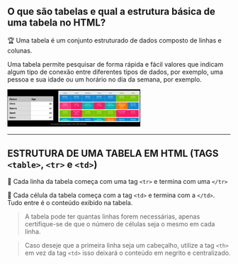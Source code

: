 ## O que são tabelas e qual a estrutura básica de uma tabela no HTML?

🏆 Uma tabela é um conjunto estruturado de dados composto de linhas e colunas.

Uma tabela permite pesquisar de forma rápida e fácil valores que indicam algum tipo de conexão entre diferentes tipos de dados, por exemplo, uma pessoa e sua idade ou um horário no dia da semana, por exemplo.

<img src=https://github.com/ViniciusSXavier999/Assets/blob/main/P%C3%B3sGradua%C3%A7%C3%A3o/TabelaHTML.png width="300"/>

---

## ESTRUTURA DE UMA TABELA EM HTML (TAGS `<table>`, `<tr>` e `<td>`)

🔔 Cada linha da tabela começa com uma tag `<tr>` e termina com uma `</tr>`



🔔 Cada célula da tabela começa com a tag `<td>` e termina com a `</td>`. Tudo entre é o conteúdo exibido na tabela.



> A tabela pode ter quantas linhas forem necessárias, apenas certifique-se de que o número de células seja o mesmo em cada linha.
> 

> Caso deseje que a primeira linha seja um cabeçalho, utilize a tag `<th>` em vez da tag `<td>` isso deixará o conteúdo em negrito e centralizado.
>

